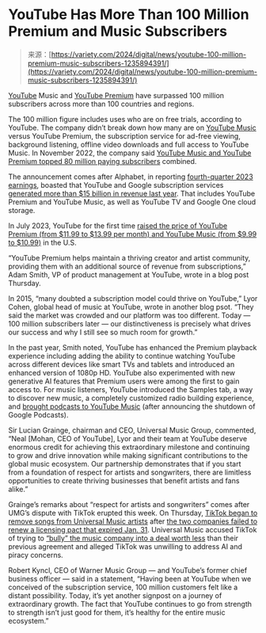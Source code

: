 <!--yml
category: 未分类
date: 2024-05-27 14:28:54
-->

# YouTube Has More Than 100 Million Premium and Music Subscribers

> 来源：[https://variety.com/2024/digital/news/youtube-100-million-premium-music-subscribers-1235894391/](https://variety.com/2024/digital/news/youtube-100-million-premium-music-subscribers-1235894391/)

[YouTube](https://variety.com/t/youtube/) Music and [YouTube Premium](https://variety.com/t/youtube-premium/) have surpassed 100 million subscribers across more than 100 countries and regions.

The 100 million figure includes uses who are on free trials, according to YouTube. The company didn’t break down how many are on [YouTube Music](https://variety.com/t/youtube-music/) versus YouTube Premium, the subscription service for ad-free viewing, background listening, offline video downloads and full access to YouTube Music. In November 2022, the company said [YouTube Music and YouTube Premium topped 80 million paying subscribers](https://variety.com/2022/music/news/youtube-music-premium-80-million-paying-subscribers-1235427016/) combined.

The announcement comes after Alphabet, in reporting [fourth-quarter 2023 earnings](https://variety.com/2024/digital/news/youtube-google-subscription-services-annual-revenue-1235892210/), boasted that YouTube and Google subscription services [generated more than $15 billion in revenue last year](https://variety.com/2024/digital/news/youtube-google-subscription-services-annual-revenue-1235892210/). That includes YouTube Premium and YouTube Music, as well as YouTube TV and Google One cloud storage.

In July 2023, YouTube for the first time [raised the price of YouTube Premium (from $11.99 to $13.99 per month) and YouTube Music (from $9.99 to $10.99)](https://variety.com/2023/digital/news/youtube-premium-music-price-increase-1235675118/) in the U.S.

“YouTube Premium helps maintain a thriving creator and artist community, providing them with an additional source of revenue from subscriptions,” Adam Smith, VP of product management at YouTube, wrote in a blog post Thursday.

In 2015, “many doubted a subscription model could thrive on YouTube,” Lyor Cohen, global head of music at YouTube, wrote in another blog psot. “They said the market was crowded and our platform was too different. Today — 100 million subscribers later — our distinctiveness is precisely what drives our success and why I still see so much room for growth.”

In the past year, Smith noted, YouTube has enhanced the Premium playback experience including adding the ability to continue watching YouTube across different devices like smart TVs and tablets and introduced an enhanced version of 1080p HD. YouTube also experimented with new generative AI features that Premium users were among the first to gain access to. For music listeners, YouTube introduced the Samples tab, a way to discover new music, a completely customized radio building experience, and [brought podcasts to YouTube Music](https://variety.com/2023/digital/news/google-podcasts-shutting-down-youtube-1235735517/) (after announcing the shutdown of Google Podcasts).

Sir Lucian Grainge, chairman and CEO, Universal Music Group, commented, “Neal [Mohan, CEO of YouTube], Lyor and their team at YouTube deserve enormous credit for achieving this extraordinary milestone and continuing to grow and drive innovation while making significant contributions to the global music ecosystem. Our partnership demonstrates that if you start from a foundation of respect for artists and songwriters, there are limitless opportunities to create thriving businesses that benefit artists and fans alike.”

Grainge’s remarks about “respect for artists and songwriters” comes after UMG’s dispute with TikTok erupted this week. On Thursday, [TikTok began to remove songs from Universal Music artists](https://variety.com/2024/digital/news/taylor-swift-harry-styles-drake-removed-tiktok-1235894245/) after [the two companies failed to renew a licensing pact that expired Jan. 31](https://variety.com/2024/digital/news/universal-music-group-pulling-songs-tiktok-licensing-deal-1235892437/). Universal Music accused TikTok of trying to [“bully” the music company into a deal worth less](https://variety.com/2024/digital/news/universal-music-group-pulling-songs-tiktok-licensing-deal-1235892437/) than their previous agreement and alleged TikTok was unwilling to address AI and piracy concerns.

Robert Kyncl, CEO of Warner Music Group — and YouTube’s former chief business officer — said in a statement, “Having been at YouTube when we conceived of the subscription service, 100 million customers felt like a distant possibility. Today, it’s yet another signpost on a journey of extraordinary growth. The fact that YouTube continues to go from strength to strength isn’t just good for them, it’s healthy for the entire music ecosystem.”